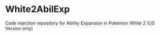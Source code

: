 # White2AbilExp
Code injection repository for Ability Expansion in Pokemon White 2 (US Version only)
